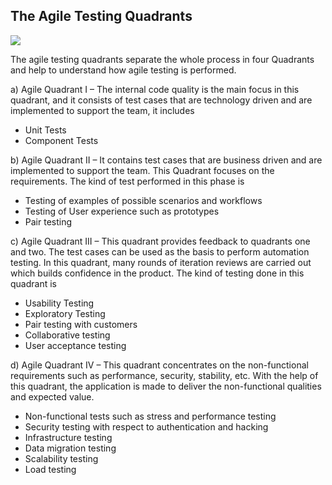 ## The Agile Testing Quadrants
![](https://www.guru99.com/images/11-2014/agile_testing_2.png)

The agile testing quadrants separate the whole process in four Quadrants and help to understand how agile testing is performed.

a) Agile Quadrant I – The internal code quality is the main focus in this quadrant, and it consists of test cases that are technology driven and are implemented to support the team, it includes

- Unit Tests
- Component Tests

b) Agile Quadrant II – It contains test cases that are business driven and are implemented to support the team.  This Quadrant focuses on the requirements. The kind of test performed in this phase is

- Testing of examples of possible scenarios and workflows
- Testing of User experience such as prototypes
- Pair testing

c) Agile Quadrant III – This quadrant provides feedback to quadrants one and two.  The test cases can be used as the basis to perform automation testing.  In this quadrant, many rounds of iteration reviews are carried out which builds confidence in the product.  The kind of testing done in this quadrant is

- Usability Testing
- Exploratory Testing
- Pair testing with customers
- Collaborative testing
- User acceptance testing

d) Agile Quadrant IV – This quadrant concentrates on the non-functional requirements such as performance, security, stability, etc.  With the help of this quadrant, the application is made to deliver the non-functional qualities and expected value.

- Non-functional tests such as stress and performance testing
- Security testing with respect to authentication and hacking
- Infrastructure testing
- Data migration testing
- Scalability testing
- Load testing

